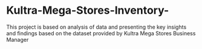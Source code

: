 # Kultra-Mega-Stores-Inventory-
This project is based on analysis of data and presenting the key insights and  findings based on the dataset provided by Kultra Mega Stores Business Manager
